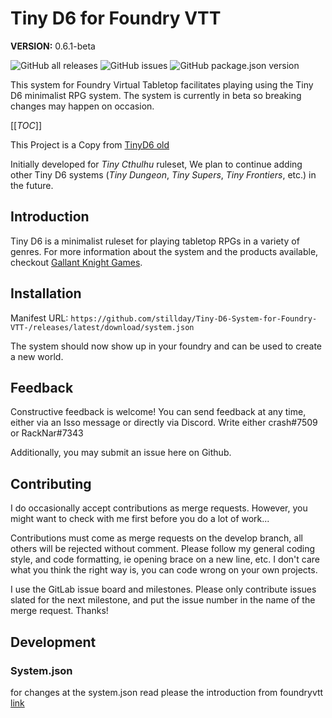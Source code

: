 # Tiny D6 for Foundry VTT

**VERSION:** 0.6.1-beta

![GitHub all releases](https://img.shields.io/github/downloads/stillday/Tiny-D6-System-for-Foundry-VTT-/total?style=for-the-badge)
![GitHub issues](https://img.shields.io/github/issues/stillday/Tiny-D6-System-for-Foundry-VTT-?style=for-the-badge)
![GitHub package.json version](https://img.shields.io/github/package-json/v/stillday/Tiny-D6-System-for-Foundry-VTT-?style=for-the-badge)

This system for Foundry Virtual Tabletop facilitates playing using the Tiny D6 minimalist RPG system. The system is currently in beta so breaking changes may happen on occasion.

[[_TOC_]]

This Project is a Copy from [TinyD6 old](https://gitlab.com/architech99/foundry-tinyd6)

Initially developed for <cite>Tiny Cthulhu</cite> ruleset, We plan to continue adding other Tiny D6 systems (<cite>Tiny Dungeon</cite>, <cite>Tiny Supers</cite>, <cite>Tiny Frontiers</cite>, etc.) in the future.

## Introduction

Tiny D6 is a minimalist ruleset for playing tabletop RPGs in a variety of genres. For more information about the system and the products available, checkout [Gallant Knight Games](https://www.gallantknightgames.com/tinyd6/).

## Installation

Manifest URL: `https://github.com/stillday/Tiny-D6-System-for-Foundry-VTT-/releases/latest/download/system.json`

The system should now show up in your foundry and can be used to create a new world.

## Feedback

Constructive feedback is welcome! You can send feedback at any time, either via an Isso message or directly via Discord.
Write either crash#7509 or RackNar#7343

Additionally, you may submit an issue here on Github.

## Contributing

I do occasionally accept contributions as merge requests.  However, you might want to check with me first
before you do a lot of work...

Contributions must come as merge requests on the develop branch, all others will be rejected without comment. Please follow my general coding style, and code formatting, ie opening brace on a new line, etc.  I don't care what 
you think the right way is, you can code wrong on your own projects.

I use the GitLab issue board and milestones.  Please only contribute issues slated for the next milestone, and put
the issue number in the name of the merge request.  Thanks!

## Development
### System.json
for changes at the system.json read please the introduction from foundryvtt [link](https://foundryvtt.com/article/manifest-migration-guide/)
